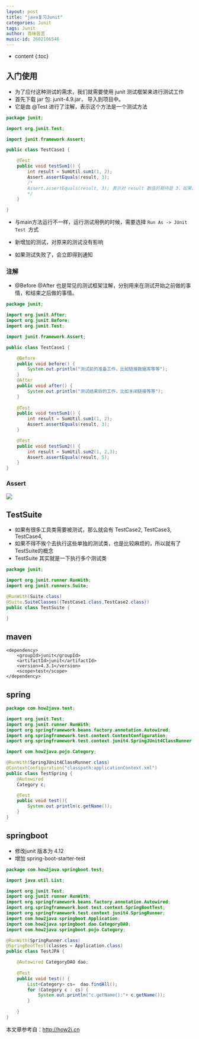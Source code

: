 ```yaml
---
layout: post
title: "java复习Junit"
categories: Junit
tags: Junit
author: 百味皆苦
music-id: 2602106546
---
```


* content
{:toc}
## 入门使用

- 为了应付这种测试的需求，我们就需要使用 junit 测试框架来进行测试工作
- 首先下载 jar 包:  junit-4.9.jar， 导入到项目中。
- 它是由 @Test 进行了注解，表示这个方法是一个测试方法

```java
package junit;

import org.junit.Test;

import junit.framework.Assert;

public class TestCase1 {

    @Test
    public void testSum1() {
    	int result = SumUtil.sum1(1, 2);
    	Assert.assertEquals(result, 3);
        /*
        Assert.assertEquals(result, 3); 表示对 result 数值的期待是 3，如果是其他数值，就无法通过		 测试。
        */
    }

}

```

- 与main方法运行不一样，运行测试用例的时候，需要选择 `Run As -> JUnit Test `方式

- 新增加的测试，对原来的测试没有影响
- 如果测试失败了，会立即得到通知



### 注解

- @Before @After 也是常见的测试框架注解，分别用来在测试开始之前做的事情，和结束之后做的事情。

```java
package junit;

import org.junit.After;
import org.junit.Before;
import org.junit.Test;

import junit.framework.Assert;

public class TestCase1 {

	@Before
	public void before() {
		System.out.println("测试前的准备工作，比如链接数据库等等");
	}
	@After
	public void after() {
		System.out.println("测试结束后的工作，比如关闭链接等等");
	}
	
    @Test
    public void testSum1() {
    	int result = SumUtil.sum1(1, 2);
    	Assert.assertEquals(result, 3);
    }

    @Test
    public void testSum2() {
    	int result = SumUtil.sum2(1, 2,3);
    	Assert.assertEquals(result, 5);
    }
}

```



### Assert

![](http://stepimagewm.how2j.cn/8832.png)



## TestSuite

- 如果有很多工具类需要被测试，那么就会有 TestCase2, TestCase3, TestCase4,
- 如果不得不挨个去执行这些单独的测试类，也是比较麻烦的，所以就有了 TestSuite的概念
- TestSuite 其实就是一下执行多个测试类

```java
package junit;

import org.junit.runner.RunWith;
import org.junit.runners.Suite;

@RunWith(Suite.class)
@Suite.SuiteClasses({TestCase1.class,TestCase2.class})
public class TestSuite {

}

```



## maven

```
<dependency>
    <groupId>junit</groupId>
    <artifactId>junit</artifactId>
    <version>4.3.1</version>
    <scope>test</scope>
</dependency>
```

## spring

```java
package com.how2java.test;

import org.junit.Test;
import org.junit.runner.RunWith;
import org.springframework.beans.factory.annotation.Autowired;
import org.springframework.test.context.ContextConfiguration;
import org.springframework.test.context.junit4.SpringJUnit4ClassRunner;

import com.how2java.pojo.Category;

@RunWith(SpringJUnit4ClassRunner.class)
@ContextConfiguration("classpath:applicationContext.xml")
public class TestSpring {
	@Autowired
	Category c;

	@Test
	public void test(){
		System.out.println(c.getName());
	}
}

```



## springboot

- 修改junit 版本为 4.12
- 增加 spring-boot-starter-test

```java
package com.how2java.springboot.test;

import java.util.List;

import org.junit.Test;
import org.junit.runner.RunWith;
import org.springframework.beans.factory.annotation.Autowired;
import org.springframework.boot.test.context.SpringBootTest;
import org.springframework.test.context.junit4.SpringRunner;
import com.how2java.springboot.Application;
import com.how2java.springboot.dao.CategoryDAO;
import com.how2java.springboot.pojo.Category;

@RunWith(SpringRunner.class)
@SpringBootTest(classes = Application.class)
public class TestJPA {

	@Autowired CategoryDAO dao;
	
	@Test
	public void test() {
		List<Category> cs=  dao.findAll();
		for (Category c : cs) {
			System.out.println("c.getName():"+ c.getName());
		}
		
	}
}

```

本文章参考自：http://how2j.cn